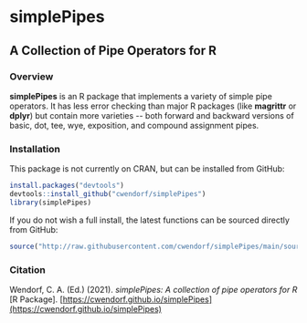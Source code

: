 # simplePipes

## A Collection of Pipe Operators for R

### Overview

**simplePipes** is an R package that implements a variety of simple pipe operators. It has less error checking than major R packages (like **magrittr** or **dplyr**) but contain more varieties -- both forward and backward versions of basic, dot, tee, wye, exposition, and compound assignment pipes.

### Installation

This package is not currently on CRAN, but can be installed from GitHub:

``` r
install.packages("devtools")
devtools::install_github("cwendorf/simplePipes")
library(simplePipes)
```

If you do not wish a full install, the latest functions can be sourced directly from GitHub:

```r
source("http://raw.githubusercontent.com/cwendorf/simplePipes/main/source-simplePipes.R")
```

### Citation

Wendorf, C. A. (Ed.) (2021). _simplePipes: A collection of pipe operators for R_ [R Package]. [https://cwendorf.github.io/simplePipes](https://cwendorf.github.io/simplePipes)

